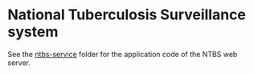 # National Tuberculosis Surveillance system
See the [ntbs-service](./ntbs-service) folder for the application code of the NTBS web server.

